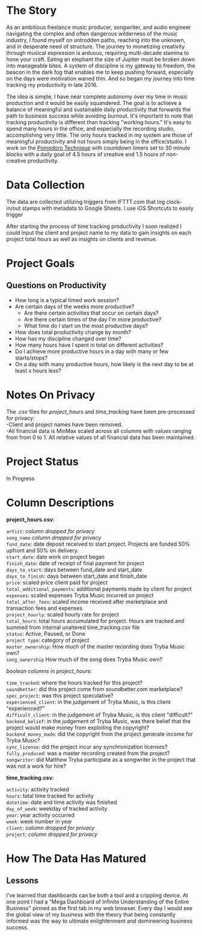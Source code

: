
# The Story

As an ambitious freelance music producer, songwriter, and audio engineer navigating the complex and often dangerous wilderness of the music industry, I found myself on untrodden paths, reaching into the unknown, and in desperate need of structure. The journey to monetizing creativity through musical expression is arduous, requiring multi-decade stamina to hone your craft. Eating an elephant the size of Jupiter must be broken down into manageable bites. A system of discipline is my gateway to freedom, the beacon in the dark fog that enables me to keep pushing forward, especially on the days were motivation waned thin. And so began my journey into time tracking my productivity in late 2016.  

The idea is simple, I have near complete autonomy over my time in music production and it would be easily squandered. The goal is to achieve a balance of meaningful and sustainable daily productivity that forwards the path to business success while avoiding burnout. It's important to note that tracking productivity is different than tracking "working hours." It's easy to spend many hours in the office, and especially the recording studio, accomplishing very little. The only hours tracked in my system are those of meaningful productivity and not hours simply being in the office/studio. I work on the [Pomodoro Technique](https://en.wikipedia.org/wiki/Pomodoro_Technique) with countdown timers set to 30 minute blocks with a daily goal of 4.5 hours of creative and 1.5 hours of non-creative productivity.


 
# Data Collection

The data are collected utilizing triggers from IFTTT.com that log clock-in/out stamps with metadata to Google Sheets. I use iOS Shortcuts to easily trigger 

After starting the process of time tracking productivity I soon realized I could input the client and project name to my data to gain insights on each project total hours as well as insights on clients and revenue. 

# Project Goals
## Questions on Productivity
- How long is a typical timed work session?
- Are certain days of the weeks more productive?
  - Are there certain activities that occur on certain days?
  - Are there certain times of the day I'm more productive?
  - What time do I start on the most productive days?
- How does total productivity change by month?
- How has my discipline changed over time?
- How many hours have I spent in total on different activities?
- Do I achieve more productive hours in a day with many or few starts/stops?
- On a day with many productive hours, how likely is the next day to be at least x hours less?


# Notes On Privacy
The .csv files for *project_hours* and *time_tracking* have been pre-processed for privacy:  
-Client and project names have been removed.  
-All financial data is MinMax scaled across all columns with values ranging from from 0 to 1. All relative values of all financial data has been maintained. 

# Project Status
In Progress

# Column Descriptions

**project_hours.csv**:  

`artist`: *column dropped for privacy*  
`song_name` *column dropped for privacy*  
`fund_date`: date deposit received to start project. Projects are funded 50% upfront and 50% on delivery.  
`start_date`: date work on project began  
`finish_date`: date of receipt of final payment for project  
`days_to_start`: days between fund_date and start_date  
`days_to_finish`: days between start_date and finish_date  
`price`: scaled price client paid for project  
`total_additional_payments`: additional payments made by client for project  
`expenses`: scaled expenses Tryba Music incurred on project  
`total_after_fees`: scaled income received after marketplace and transaction fees and expenses  
`project_hourly`: scaled hourly rate for project  
`total_hours`: total hours accumulated for project. Hours are tracked and summed from internal unaltered time_tracking.csv file  
`status`: Active, Paused, or Done  
`project type`:  category of project  
`master_ownership`: How much of the master recording does Tryba Music own?  
`song_ownership` How much of the song does Tryba Music own?  

*boolean columns in project_hours:*  

`time_tracked`: where the hours tracked for this project?  
`soundbetter`: did this project come from soundbetter.com marketplace?  
`spec_project`: was this project speculative?  
`experienced_client`: in the judgement of Tryba Music, is this client "experienced?"  
`difficult_client`: in the judgement of Tryba Music, is this client "difficult?"  
`backend_belief`: in the judgement of Tryba Music, was there belief that the project would make money from exploiting the copyright?  
`backend_money_made`: did the copyright from the project generate income for Tryba Music?  
`sync_license`: did the project incur any synchronization licenses?  
`fully_produced`: was a master recording created from the project?  
`songwriter`: did Matthew Tryba participate as a songwriter in the project that was not a work for hire?  

**time_tracking.csv**:  

`activity`: activity tracked  
`hours`: total time tracked for activity  
`datetime`: date and time activity was finished  
`day_of_week`: weekday of tracked activity  
`year`: year activity occurred  
`week`: week number in year  
`client`: *column dropped for privacy*  
`project`: *column dropped for privacy*  

# How The Data Has Matured
## Lessons

I've learned that dashboards can be both a tool and a crippling device. At one point I had a "Mega Dashboard of Infinite Understanding of the Entire Business" pinned as the first tab in my web browser. Every day I would see the global view of my business with the theory that being constantly informed was the way to ultimate enlightenment and domineering business success. 